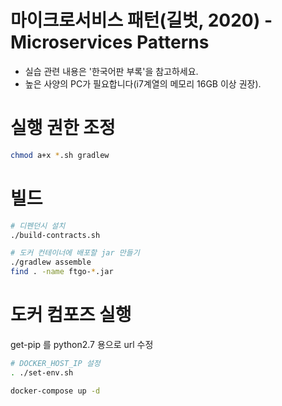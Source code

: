 # 마이크로서비스 패턴(길벗, 2020) - Microservices Patterns

- 실습 관련 내용은 '한국어판 부록'을 참고하세요.
- 높은 사양의 PC가 필요합니다(i7계열의 메모리 16GB 이상 권장).


# 실행 권한 조정

```sh
chmod a+x *.sh gradlew
```

# 빌드

```sh
# 디펜던시 설치
./build-contracts.sh

# 도커 컨테이너에 배포할 jar 만들기
./gradlew assemble
find . -name ftgo-*.jar
```

# 도커 컴포즈 실행
get-pip 를 python2.7 용으로 url 수정

```sh
# DOCKER_HOST_IP 설정
. ./set-env.sh

docker-compose up -d
```